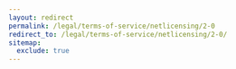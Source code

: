 ```yaml
---
layout: redirect
permalink: /legal/terms-of-service/netlicensing/2-0
redirect_to: /legal/terms-of-service/netlicensing/2-0/
sitemap:
  exclude: true
---
```


